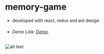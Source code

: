 # memory-game
- developed with react, redux and ant design
- ###### Demo Link:  [Demo](https://sequ-memory-game.netlify.app/).
![alt text](https://i.hizliresim.com/l2kegro.png)
